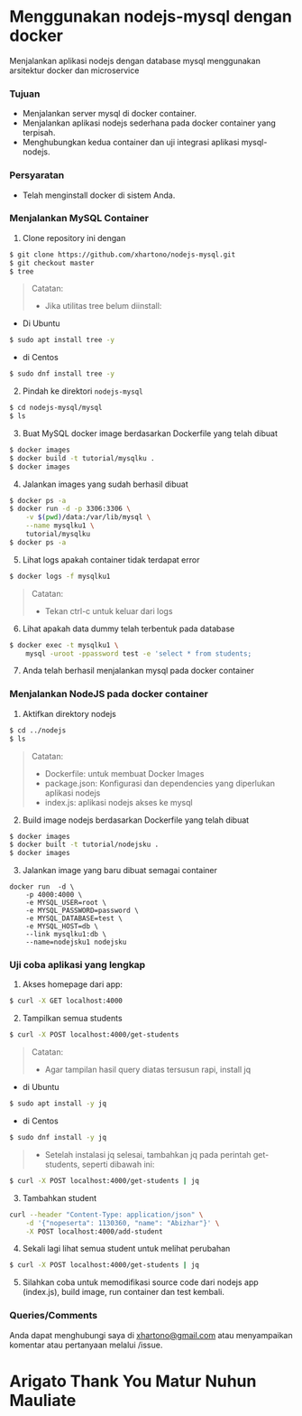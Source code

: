 # Menggunakan nodejs-mysql dengan docker

Menjalankan aplikasi nodejs dengan database mysql menggunakan arsitektur docker dan microservice

### Tujuan

- Menjalankan server mysql di docker container.
- Menjalankan aplikasi nodejs sederhana pada docker container yang terpisah.
- Menghubungkan kedua container dan uji integrasi aplikasi mysql-nodejs.

### Persyaratan

- Telah menginstall docker di sistem Anda.

### Menjalankan MySQL Container

1. Clone repository ini dengan
```bash
$ git clone https://github.com/xhartono/nodejs-mysql.git
$ git checkout master
$ tree
```
> Catatan:
> - Jika utilitas tree belum diinstall:
- Di Ubuntu
```bash
$ sudo apt install tree -y
```
- di Centos
```bash
$ sudo dnf install tree -y
```
2. Pindah ke direktori `nodejs-mysql`
```bash
$ cd nodejs-mysql/mysql
$ ls
```
3. Buat MySQL docker image berdasarkan Dockerfile yang telah dibuat
```bash
$ docker images
$ docker build -t tutorial/mysqlku .
$ docker images
```
4. Jalankan images yang sudah berhasil dibuat 
```bash
$ docker ps -a
$ docker run -d -p 3306:3306 \
	-v $(pwd)/data:/var/lib/mysql \
	--name mysqlku1 \
	tutorial/mysqlku
$ docker ps -a
```
5. Lihat logs apakah container tidak terdapat error
```bash
$ docker logs -f mysqlku1
```
> Catatan:
> - Tekan ctrl-c untuk keluar dari logs

6. Lihat apakah data dummy telah terbentuk pada database
```bash
$ docker exec -t mysqlku1 \
	mysql -uroot -ppassword test -e 'select * from students;
```
7. Anda telah berhasil menjalankan mysql pada docker container

### Menjalankan NodeJS pada docker container
1. Aktifkan direktory nodejs
```bash
$ cd ../nodejs
$ ls
```
> Catatan:
> - Dockerfile: untuk membuat Docker Images
> - package.json: Konfigurasi dan dependencies yang diperlukan aplikasi nodejs
> - index.js: aplikasi nodejs akses ke mysql

2. Build image nodejs berdasarkan Dockerfile yang telah dibuat
```bash
$ docker images
$ docker built -t tutorial/nodejsku .
$ docker images
```

3. Jalankan image yang baru dibuat semagai container
```
docker run  -d \
	-p 4000:4000 \
	-e MYSQL_USER=root \
	-e MYSQL_PASSWORD=password \
	-e MYSQL_DATABASE=test \
	-e MYSQL_HOST=db \
	--link mysqlku1:db \
	--name=nodejsku1 nodejsku
```

### Uji coba aplikasi yang lengkap

1. Akses homepage dari app:
```bash
$ curl -X GET localhost:4000
```
2. Tampilkan semua students
```bash
$ curl -X POST localhost:4000/get-students
```
> Catatan:
> - Agar tampilan hasil query diatas tersusun rapi, install jq
- di Ubuntu
```bash
$ sudo apt install -y jq
```
- di Centos
```bash
$ sudo dnf install -y jq
```
> - Setelah instalasi jq selesai, tambahkan jq pada perintah get-students, seperti dibawah ini:
```bash
$ curl -X POST localhost:4000/get-students | jq
```

3. Tambahkan student
```bash
curl --header "Content-Type: application/json" \
	-d '{"nopeserta": 1130360, "name": "Abizhar"}' \
	-X POST localhost:4000/add-student
```
4. Sekali lagi lihat semua student untuk melihat perubahan
```bash
$ curl -X POST localhost:4000/get-students | jq
```
5. Silahkan coba untuk memodifikasi source code dari nodejs app (index.js), build image, run container dan test kembali.

### Queries/Comments

Anda dapat menghubungi saya di xhartono@gmail.com atau menyampaikan komentar atau pertanyaan  melalui /issue.

# Arigato Thank You Matur Nuhun Mauliate
